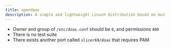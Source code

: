 ```yaml
---
title: opendoas
description: A simple and lightweight Linux® distribution based on musl libc and toybox
---
```


- Owner and group of `/etc/doas.conf` should be `0`, and permissions `400`
- There is no test suite
- There exists another port called `slicer69/doas` that requires PAM
